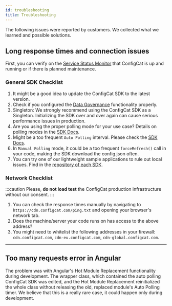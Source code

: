 ```yaml
---
id: troubleshooting
title: Troubleshooting
---
```

The following issues were reported by customers. We collected what we learned and possible solutions.

## Long response times and connection issues


First, you can verify on the [Service Status Monitor](https://status.configcat.com) that ConfigCat is up and running or if there is planned maintenance.
### General SDK Checklist
1. It might be a good idea to update the ConfigCat SDK to the latest version.
1. Check if you configured the [Data Governance](data-governance) functionality properly.
1. Singleton: We strongly recommend using the ConfigCat SDK as a Singleton. Initializing the SDK over and over again can cause serious performance issues in production.
1. Are you using the proper polling mode for your use case? Details on polling modes in the [SDK Docs](/sdk-reference/overview.md).
1. Might be a too frequent `Auto Polling` interval. Please check the [SDK Docs](/sdk-reference/overview.md).
1. In `Manual Polling` mode, it could be a too frequent `forceRefresh()` call in your code, making the SDK download the config.json often.
1. You can try one of our lightweight sample applications to rule out local issues. Find in the [repository of each SDK](https://github.com/configcat). 

### Network Checklist
:::caution
Please, **do not load test** the ConfigCat production infrastructure without our consent.
:::
1. You can check the response times manually by navigating to `https://cdn.configcat.com/ping.txt` and opening your browser's network tab.
1. Does the machine/server your code runs on has access to the above address?
1. You might need to whitelist the following addresses in your firewall: `cdn.configcat.com`, `cdn-eu.configcat.com`, `cdn-global.configcat.com`.
---
## Too many requests error in Angular
The problem was with Angular's Hot Module Replacement functionality during development. The wrapper class, which contained the auto polling ConfigCat SDK was edited, and the Hot Module Replacement reinitialized the whole class without releasing the old, replaced module's Auto Polling timer.
We believe that this is a really rare case, it could happen only during development.